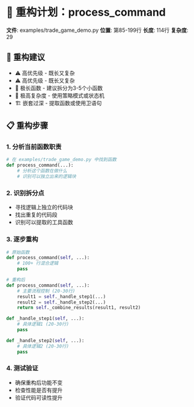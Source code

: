 
# 🔧 重构计划：process_command

**文件**: examples/trade_game_demo.py
**位置**: 第85-199行
**长度**: 114行
**复杂度**: 29

## 🎯 重构建议
- ⚠️ 高优先级 - 既长又复杂
- ⚠️ 高优先级 - 既长又复杂
- 🔴 极长函数 - 建议拆分为3-5个小函数
- 🔴 极高复杂度 - 使用策略模式或状态机
- 🏗️ 嵌套过深 - 提取函数或使用卫语句

## 📋 重构步骤

### 1. 分析当前函数职责
```python
# 在 examples/trade_game_demo.py 中找到函数
def process_command(...):
    # 分析这个函数在做什么
    # 识别可以独立出来的逻辑块
```

### 2. 识别拆分点
- 寻找逻辑上独立的代码块
- 找出重复的代码段
- 识别可以提取的工具函数

### 3. 逐步重构
```python
# 原始函数
def process_command(self, ...):
    # 100+ 行混合逻辑
    pass

# 重构后
def process_command(self, ...):
    # 主要流程控制 (20-30行)
    result1 = self._handle_step1(...)
    result2 = self._handle_step2(...)
    return self._combine_results(result1, result2)

def _handle_step1(self, ...):
    # 具体逻辑1 (20-30行)
    pass

def _handle_step2(self, ...):
    # 具体逻辑2 (20-30行)
    pass
```

### 4. 测试验证
- 确保重构后功能不变
- 检查性能是否有提升
- 验证代码可读性提升
